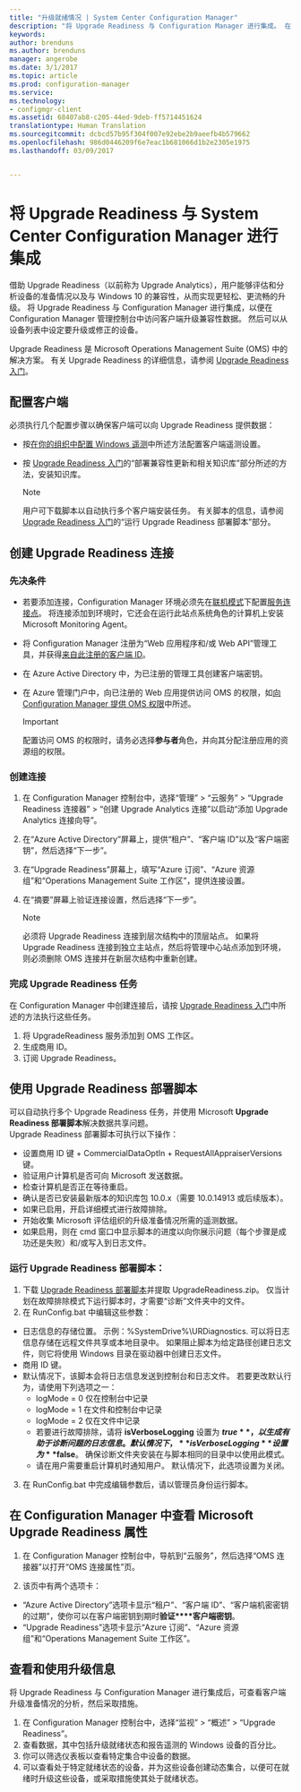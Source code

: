```yaml
---
title: "升级就绪情况 | System Center Configuration Manager"
description: "将 Upgrade Readiness 与 Configuration Manager 进行集成。 在管理控制台中访问升级兼容性数据。 设定要升级或修正的设备。"
keywords: 
author: brenduns
ms.author: brenduns
manager: angerobe
ms.date: 3/1/2017
ms.topic: article
ms.prod: configuration-manager
ms.service: 
ms.technology:
- configmgr-client
ms.assetid: 68407ab8-c205-44ed-9deb-ff5714451624
translationtype: Human Translation
ms.sourcegitcommit: dcbcd57b95f304f007e92ebe2b9aeefb4b579662
ms.openlocfilehash: 986d0446209f6e7eac1b681066d1b2e2305e1975
ms.lasthandoff: 03/09/2017


---
```


# <a name="integrate-upgrade-readiness-with-system-center-configuration-manager"></a>将 Upgrade Readiness 与 System Center Configuration Manager 进行集成
借助 Upgrade Readiness（以前称为 Upgrade Analytics），用户能够评估和分析设备的准备情况以及与 Windows 10 的兼容性，从而实现更轻松、更流畅的升级。 将 Upgrade Readiness 与 Configuration Manager 进行集成，以便在 Configuration Manager 管理控制台中访问客户端升级兼容性数据。 然后可以从设备列表中设定要升级或修正的设备。

Upgrade Readiness 是 Microsoft Operations Management Suite (OMS) 中的解决方案。 有关 Upgrade Readiness 的详细信息，请参阅 [Upgrade Readiness 入门](https://technet.microsoft.com/itpro/windows/deploy/manage-windows-upgrades-with-upgrade-readiness)。

## <a name="configure-clients"></a>配置客户端

必须执行几个配置步骤以确保客户端可以向 Upgrade Readiness 提供数据：

-  按[在你的组织中配置 Windows 遥测](https://technet.microsoft.com/itpro/windows/manage/configure-windows-telemetry-in-your-organization)中所述方法配置客户端遥测设置。
-  按 [Upgrade Readiness 入门](https://technet.microsoft.com/itpro/windows/deploy/manage-windows-upgrades-with-upgrade-readiness)的“部署兼容性更新和相关知识库”部分所述的方法，安装知识库。

    > [!NOTE]
    > 用户可下载脚本以自动执行多个客户端安装任务。 有关脚本的信息，请参阅 [Upgrade Readiness 入门](https://technet.microsoft.com/itpro/windows/deploy/manage-windows-upgrades-with-upgrade-readiness)的“运行 Upgrade Readiness 部署脚本”部分。

## <a name="create-a-connection-to-upgrade-readiness"></a>创建 Upgrade Readiness 连接

### <a name="prerequisites"></a>先决条件

- 若要添加连接，Configuration Manager 环境必须先在[联机模式](https://azure.microsoft.com/en-us/documentation/articles/resource-group-create-service-principal-portal/)下配置[服务连接点](/sccm/core/servers/deploy/configure/about-the-service-connection-point)。 将连接添加到环境时，它还会在运行此站点系统角色的计算机上安装 Microsoft Monitoring Agent。
- 将 Configuration Manager 注册为“Web 应用程序和/或 Web API”管理工具，并获得[来自此注册的客户端 ID](https://azure.microsoft.com/documentation/articles/active-directory-integrating-applications/)。
- 在 Azure Active Directory 中，为已注册的管理工具创建客户端密钥。
- 在 Azure 管理门户中，向已注册的 Web 应用提供访问 OMS 的权限，如[向 Configuration Manager 提供 OMS 权限](https://azure.microsoft.com/en-us/documentation/articles/log-analytics-sccm/#provide-configuration-manager-with-permissions-to-oms)中所述。

    > [!IMPORTANT]
    > 配置访问 OMS 的权限时，请务必选择**参与者**角色，并向其分配注册应用的资源组的权限。

### <a name="create-the-connection"></a>创建连接

1.  在 Configuration Manager 控制台中，选择“管理” > “云服务” > “Upgrade Readiness 连接器” > “创建 Upgrade Analytics 连接”以启动“添加 Upgrade Analytics 连接向导”。
3.  在“Azure Active Directory”屏幕上，提供“租户”、“客户端 ID”以及“客户端密钥”，然后选择“下一步”。
4.  在“Upgrade Readiness”屏幕上，填写“Azure 订阅”、“Azure 资源组”和“Operations Management Suite 工作区”，提供连接设置。
5.  在“摘要”屏幕上验证连接设置，然后选择“下一步”。

    > [!NOTE]
    > 必须将 Upgrade Readiness 连接到层次结构中的顶层站点。 如果将 Upgrade Readiness 连接到独立主站点，然后将管理中心站点添加到环境，则必须删除 OMS 连接并在新层次结构中重新创建。

### <a name="complete-upgrade-readiness-tasks"></a>完成 Upgrade Readiness 任务  

在 Configuration Manager 中创建连接后，请按 [Upgrade Readiness 入门](https://technet.microsoft.com/itpro/windows/deploy/manage-windows-upgrades-with-upgrade-readiness)中所述的方法执行这些任务。  

1. 将 UpgradeReadiness 服务添加到 OMS 工作区。  
2. 生成商用 ID。  
3. 订阅 Upgrade Readiness。   

## <a name="use-the-upgrade-readiness-deployment-script"></a>使用 Upgrade Readiness 部署脚本  

可以自动执行多个 Upgrade Readiness 任务，并使用 Microsoft **Upgrade Readiness 部署脚本**解决数据共享问题。  
Upgrade Readiness 部署脚本可执行以下操作：  

- 设置商用 ID 键 + CommercialDataOptIn + RequestAllAppraiserVersions 键。  
- 验证用户计算机是否可向 Microsoft 发送数据。  
- 检查计算机是否正在等待重启。   
- 确认是否已安装最新版本的知识库包 10.0.x（需要 10.0.14913 或后续版本）。  
- 如果已启用，开启详细模式进行故障排除。  
- 开始收集 Microsoft 评估组织的升级准备情况所需的遥测数据。  
- 如果启用，则在 cmd 窗口中显示脚本的进度以向你展示问题（每个步骤是成功还是失败）和/或写入到日志文件。  

### <a name="to-run-the-upgrade-readiness-deployment-script"></a>运行 Upgrade Readiness 部署脚本：  

1. 下载 [Upgrade Readiness 部署脚本](https://go.microsoft.com/fwlink/?LinkID=822966&clcid=0x409)并提取 UpgradeReadiness.zip。 仅当计划在故障排除模式下运行脚本时，才需要“诊断”文件夹中的文件。  
2. 在 RunConfig.bat 中编辑这些参数：  
- 日志信息的存储位置。 示例：%SystemDrive%\URDiagnostics. 可以将日志信息存储在远程文件共享或本地目录中。 如果阻止脚本为给定路径创建日志文件，则它将使用 Windows 目录在驱动器中创建日志文件。  
- 商用 ID 键。  
- 默认情况下，该脚本会将日志信息发送到控制台和日志文件。 若要更改默认行为，请使用下列选项之一：  
    - logMode = 0 仅在控制台中记录  
    - logMode = 1 在文件和控制台中记录  
    - logMode = 2 仅在文件中记录  
    - 若要进行故障排除，请将 **isVerboseLogging** 设置为 **$true**，以生成有助于诊断问题的日志信息。 默认情况下，**isVerboseLogging** 设置为 **$false**。 确保诊断文件夹安装在与脚本相同的目录中以使用此模式。  
    - 请在用户需要重启计算机时通知用户。 默认情况下，此选项设置为关闭。  

3. 在 RunConfig.bat 中完成编辑参数后，请以管理员身份运行脚本。  


## <a name="view-microsoft-upgrade-readiness-properties-in-configuration-manager"></a>在 Configuration Manager 中查看 Microsoft Upgrade Readiness 属性  

1.  在 Configuration Manager 控制台中，导航到“云服务”，然后选择“OMS 连接器”以打开“OMS 连接属性”页。  

2.  该页中有两个选项卡：
  * “Azure Active Directory”选项卡显示“租户”、“客户端 ID”、“客户端机密密钥的过期”，使你可以在客户端密钥到期时**验证****客户端密钥**。
  * “Upgrade Readiness”选项卡显示“Azure 订阅”、“Azure 资源组”和“Operations Management Suite 工作区”。

## <a name="view-and-use-the-upgrade-information"></a>查看和使用升级信息

将 Upgrade Readiness 与 Configuration Manager 进行集成后，可查看客户端升级准备情况的分析，然后采取措施。

1. 在 Configuration Manager 控制台中，选择“监视” > “概述” > “Upgrade Readiness”。
2. 查看数据，其中包括升级就绪状态和报告遥测的 Windows 设备的百分比。
3. 你可以筛选仪表板以查看特定集合中设备的数据。
4. 可以查看处于特定就绪状态的设备，并为这些设备创建动态集合，以便可在就绪时升级这些设备，或采取措施使其处于就绪状态。

